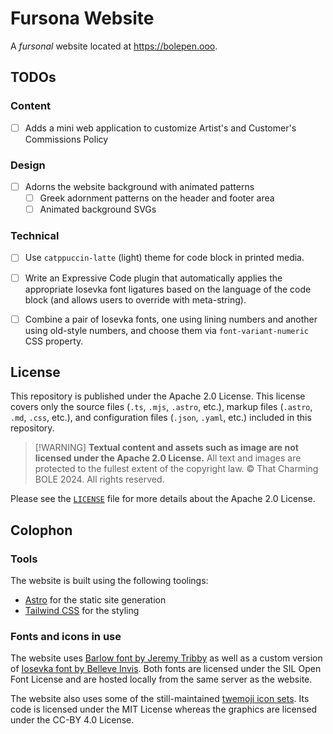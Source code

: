 # Fursona Website

A *fursonal* website located at <https://bolepen.ooo>.


## TODOs

### Content

- [ ] Adds a mini web application to customize Artist's and Customer's Commissions Policy

### Design

- [ ] Adorns the website background with animated patterns
  - [ ] Greek adornment patterns on the header and footer area
  - [ ] Animated background SVGs

### Technical

- [ ] Use `catppuccin-latte` (light) theme for code block in printed media.
- [ ] Write an Expressive Code plugin that automatically applies
  the appropriate Iosevka font ligatures based on the language of the code block
  (and allows users to override with meta-string).
- [ ] Combine a pair of Iosevka fonts, one using lining numbers and another using old-style numbers,
  and choose them via `font-variant-numeric` CSS property.


## License

This repository is published under the Apache 2.0 License.
This license covers only the source files (`.ts`, `.mjs`, `.astro`, etc.),
markup files (`.astro`, `.md`, `.css`, etc.),
and configuration files (`.json`, `.yaml`, etc.) included in this repository.

> \[!WARNING]
> **Textual content and assets such as image are not licensed under the Apache 2.0 License.**
> All text and images are protected to the fullest extent of the copyright law. ©
> That Charming BOLE 2024. All rights reserved.

Please see the [`LICENSE`](LICENSE) file for more details about the Apache 2.0 License.


## Colophon

### Tools

The website is built using the following toolings:

- [Astro](https://astro.build) for the static site generation
- [Tailwind CSS](https://tailwindcss.com) for the styling

### Fonts and icons in use

The website uses [Barlow font by Jeremy Tribby](https://tribby.com/fonts/barlow/)
as well as a custom version of [Iosevka font by Belleve Invis](https://typeof.net/Iosevka/).
Both fonts are licensed under the SIL Open Font License
and are hosted locally from the same server as the website.

The website also uses some of the still-maintained
[twemoji icon sets](https://github.com/jdecked/twemoji).
Its code is licensed under the MIT License
whereas the graphics are licensed under the CC-BY 4.0 License.
